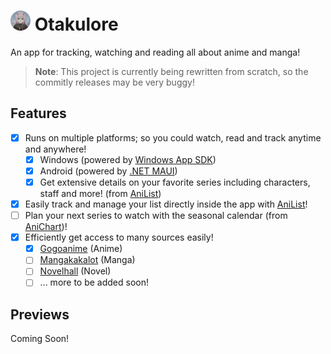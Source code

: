 # <img src=".github/icon.png" width="32"/> Otakulore

An app for tracking, watching and reading all about anime and manga!

> **Note**: This project is currently being rewritten from scratch, so the commitly releases may be very buggy!

## Features

- [X] Runs on multiple platforms; so you could watch, read and track anytime and anywhere!
  - [X] Windows (powered by [Windows App SDK](https://github.com/microsoft/WindowsAppSDK))
  - [X] Android (powered by [.NET MAUI](https://docs.microsoft.com/dotnet/maui/what-is-maui))
  - [X] Get extensive details on your favorite series including characters, staff and more! (from [AniList](https://anilist.co))
- [X] Easily track and manage your list directly inside the app with [AniList](https://anilist.co)!
- [ ] Plan your next series to watch with the seasonal calendar (from [AniChart](https://anichart.net))!
- [X] Efficiently get access to many sources easily!
  - [X] [Gogoanime](https://gogoanime.film) (Anime)
  - [ ] [Mangakakalot](https://mangakakalot.com) (Manga)
  - [ ] [Novelhall](https://novelhall.com) (Novel)
  - [ ] ... more to be added soon!

## Previews

Coming Soon!